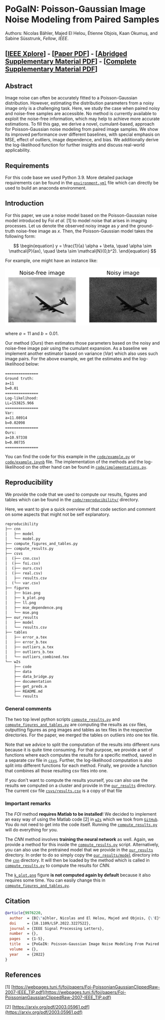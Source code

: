 # PoGaIN: Poisson-Gaussian Image Noise Modeling from Paired Samples

Authors: Nicolas Bähler, Majed El Helou, Étienne Objois, Kaan Okumuş, and Sabine
Süsstrunk, _Fellow_, _IEEE_.

## [[IEEE Xplore](https://ieeexplore.ieee.org/document/9976220)] - [[Paper PDF](https://github.com/IVRL/PoGaIN/blob/main/paper/paper.pdf)] - [[Abridged Supplementary Material PDF](https://github.com/IVRL/PoGaIN/blob/main/supplementary_material/abriged_supplementary_material.pdf)] - [[Complete Supplementary Material PDF](https://github.com/IVRL/PoGaIN/blob/main/supplementary_material/supplementary_material.pdf)]

## Abstract

Image noise can often be accurately fitted to a Poisson-Gaussian distribution. However, estimating the distribution parameters from a noisy image only is a challenging task. Here, we study the case when paired noisy and noise-free samples are accessible. No method is currently available to exploit the noise-free information, which may help to achieve more accurate estimations. To fill this gap, we derive a novel, cumulant-based, approach for Poisson-Gaussian noise modeling from paired image samples. We show its improved performance over different baselines, with special emphasis on MSE, effect of outliers, image dependence, and bias. We additionally derive the log-likelihood function for further insights and discuss real-world applicability.

## Requirements

For this code base we used Python 3.9. More detailed package requirements can be
found in the [`environment.yml`](https://github.com/IVRL/PoGaIN/blob/main/environment.yml) file which can directly be used to build an
anaconda environment.

## Introduction

For this paper, we use a noise model based on the Poisson-Gaussian noise model introduced by Foi _et
al._ \[1\] to model noise that arises in imaging processes. Let us denote the
observed noisy image as $y$ and the ground-truth noise-free image as $x$. Then,
the Poisson-Gaussian model takes the following form:

$$
\begin{equation}
    y = \frac{1}{a} \alpha + \beta, \quad \alpha \sim \mathcal{P}(ax), \quad \beta \sim \mathcal{N}(0,b^2).
\end{equation}
$$

For example, one might have an instance like:

![image info](images/comparison.png)

where $a = 11$ and $b = 0.01$.

Our method (_Ours_) then estimates those parameters based on the noisy and noise-free
image pair using the cumulant expansion. As a baseline we implement another estimator based on variance
(_Var_) which also uses such image pairs. For the above example, we get the
estimates and the log-likelihood below:

```shell
===============
Ground truth:
a=11
b=0.01
===============
Log-likelihood:
LL=153825.966
===============
Var:
a=11.08914
b=0.02098
===============
Ours:
a=10.97338
b=0.00735
===============
```

You can find the code for this example in the [`code/example.py`](https://github.com/IVRL/PoGaIN/blob/main/code/example.py) or
[`code/example.ipynb`](https://github.com/IVRL/PoGaIN/blob/main/code/example.ipynb) file. The implementation of the methods and the
log-likelihood on the other hand can be found in [`code/implementations.py`](https://github.com/IVRL/PoGaIN/blob/main/code/implementations.py).

## Reproducibility

We provide the code that we used to compute our results, figures and tables which can be found in the
[`code/reproducibility/`](https://github.com/IVRL/PoGaIN/blob/main/code/reproducibilty) directory.

Here, we want to give a quick overview of that code section and comment on some
aspects that might not be self explanatory.

```shell
reproducibility
├── cnn
│   ├── model
│   └── model.py
├── compute_figures_and_tables.py
├── compute_results.py
├── csvs
│  (├── cnn.csv)
│  (├── foi.csv)
│  (├── ours.csv)
│  (├── real.csv)
│   ├── results.csv
│  (└── var.csv)
├── figures
│   ├── bias.png
│   ├── k_plot.png
│   ├── ll.png
│   ├── mse_dependence.png
│   └── mse.png
├── our_results
│   ├── model
│   └── results.csv
├── tables
│   ├── error_a.tex
│   ├── error_b.tex
│   ├── outliers_a.tex
│   ├── outliers_b.tex
│   └── outliers_combined.tex
└── w2s
    ├── code
    ├── data
    ├── data_bridge.py
    ├── documentation
    ├── get_preds.m
    ├── README.md
    └── results
```

### General comments

The two top level python scripts [`compute_results.py`](https://github.com/IVRL/PoGaIN/blob/main/code/reproducibilty/compute_results.py) and
[`compute_figures_and_tables.py`](https://github.com/IVRL/PoGaIN/blob/main/code/reproducibilty/compute_figures_and_tables.py) are computing the results as csv files,
outputting figures as png images and tables as tex files in the respective
directories. For the paper, we merged the tables on outliers into one tex file.

Note that we advice to split the computation of the results into different runs
because it is quite time consuming. For that purpose, we provide a set of
functions where each computes the results for a specific method, saved in a
separate csv file in [`csvs`](https://github.com/IVRL/PoGaIN/blob/main/code/reproducibilty/csvs). Further, the
log-likelihood computation is also split into different functions for each
method. Finally, we provide a function that combines all those resulting csv
files into one.

If you don't want to compute the results yourself, you can also use the results
we computed on a cluster and provide in the
[`our_results`](https://github.com/IVRL/PoGaIN/blob/main/code/reproducibilty/our_results)
directory. The current csv file
[`csvs/results.csv`](https://github.com/IVRL/PoGaIN/blob/main/code/reproducibilty/csvs/results.csv)
is a copy of that file

### Important remarks

The _FOI_ method **requires Matlab to be installed**! We decided to implement an easy way of
using the Matlab code \[2\] in [`w2s`](https://github.com/IVRL/PoGaIN/blob/main/code/reproducibilty/w2s) which we took from
[`GitHub`](https://github.com/IVRL/w2s). You do not need to get into the code
itself. Running the [`compute_results.py`](https://github.com/IVRL/PoGaIN/blob/main/code/reproducibilty/compute_results.py) will do everything for you.

The _CNN_ method involves **training the neural network** as well. Again, we provide
a method for this inside the [`compute_results.py`](https://github.com/IVRL/PoGaIN/blob/main/code/reproducibilty/compute_results.py) script. Alternatively, you
can also use the pretrained model that we provide in the [`our_results`](https://github.com/IVRL/PoGaIN/blob/main/code/reproducibilty/our_results)
directory. In order to do so simply copy the [`our_results/model`](https://github.com/IVRL/PoGaIN/blob/main/code/reproducibilty/our_results/model) directory into the
[`cnn`](https://github.com/IVRL/PoGaIN/blob/main/code/reproducibilty/cnn) directory. It will then be loaded by the method which is called in
[`compute_results.py`](https://github.com/IVRL/PoGaIN/blob/main/code/reproducibilty/compute_results.py)
to compute the results for _CNN_.

The
[`k_plot.png`](https://github.com/IVRL/PoGaIN/blob/main/code/reproducibilty/figures/k_plots.png)
figure **is not computed again by default** because it also
requires some time. You can easily change this in
[`compute_figures_and_tables.py`](https://github.com/IVRL/PoGaIN/blob/main/code/reproducibilty/compute_figures_and_tables.py).

## Citation

```bibtex
@article{9976220,
  author  = {B{\"a}hler, Nicolas and El Helou, Majed and Objois, {\'E}tienne and Okumu{\c{s}}, Kaan and S{\"u}sstrunk, Sabine},
  doi     = {10.1109/LSP.2022.3227522},
  journal = {IEEE Signal Processing Letters},
  number  = {},
  pages   = {1-5},
  title   = {PoGaIN: Poisson-Gaussian Image Noise Modeling From Paired Samples},
  volume  = {},
  year    = {2022}
}
```

## References

\[1\] [https://webpages.tuni.fi/foi/papers/Foi-PoissonianGaussianClippedRaw-2007-IEEE_TIP.pdf](https://webpages.tuni.fi/foi/papers/Foi-PoissonianGaussianClippedRaw-2007-IEEE_TIP.pdf)

\[2\] [https://arxiv.org/pdf/2003.05961.pdf](https://arxiv.org/pdf/2003.05961.pdf)
